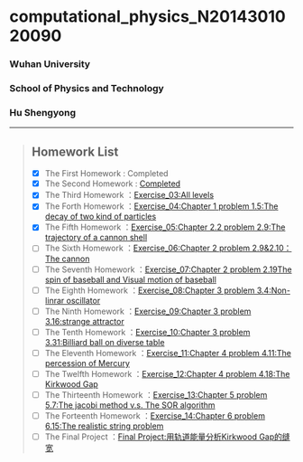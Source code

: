 # computational_physics_N2014301020090
### Wuhan University
### School of Physics and Technology
### Hu Shengyong
  ***  
  > ## Homework List 
  > - [x] The First Homework
 : Completed
 > - [x] The Second Homework
 : [Completed](https://github.com/computationalphysics-N2014301020090/computational_physics_N2014301020090/blob/master/%E8%83%A1%E8%83%9C%E5%8B%87.py)
 > - [x] The Third Homework
：[Exercise_03:All levels](https://www.zybuluo.com/computationalphysics-2014301020090/note/513029)
> - [x] The Forth Homework
：[Exercise_04:Chapter 1 problem 1.5:The decay of two kind of particles](https://www.zybuluo.com/computationalphysics-2014301020090/note/522471)
> - [x] The Fifth Homework
：[Exercise_05:Chapter 2.2 problem 2.9:The trajectory of a cannon shell](https://www.zybuluo.com/computationalphysics-2014301020090/note/533813)
> - [ ] The Sixth Homework
：[Exercise_06:Chapter 2 problem 2.9&2.10：The cannon]()
> - [ ] The Seventh Homework
：[Exercise_07:Chapter 2 problem 2.19The spin of baseball and Visual motion of baseball]()
> - [ ] The Eighth Homework
：[Exercise_08:Chapter 3 problem 3.4:Non-linrar oscillator]()
> - [ ] The Ninth Homework
：[Exercise_09:Chapter 3 problem 3.16:strange attractor]()
> - [ ] The Tenth Homework
：[Exercise_10:Chapter 3 problem 3.31:Billiard ball on diverse table]()
> - [ ] The Eleventh Homework
：[Exercise_11:Chapter 4 problem 4.11:The percession of Mercury]()
> - [ ] The Twelfth Homework
：[Exercise_12:Chapter 4 problem 4.18:The Kirkwood Gap]()
> - [ ] The Thirteenth Homework
：[Exercise_13:Chapter 5 problem 5.7:The jacobi method v.s. The SOR algorithm]()
> - [ ] The Forteenth Homework
：[Exercise_14:Chapter 6 problem 6.15:The realistic string problem]()
> - [ ] The Final Project
：[Final Project:用轨道能量分析Kirkwood Gap的缝宽]()
